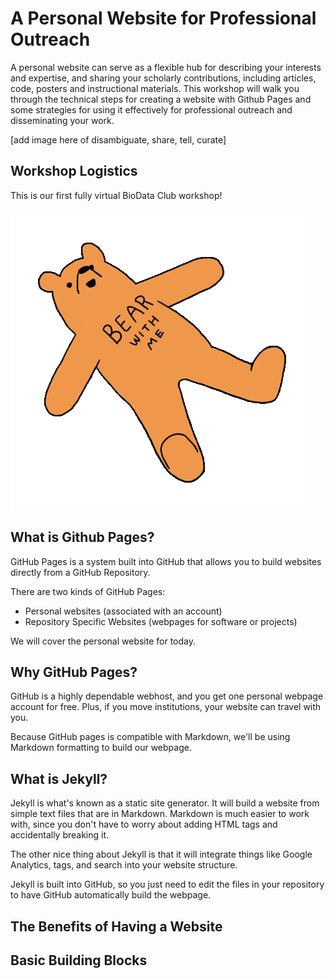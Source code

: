 # A Personal Website for Professional Outreach

A personal website can serve as a flexible hub for describing your interests and expertise, and sharing your scholarly contributions, including articles, code, posters and instructional materials.  This workshop will walk you through the technical steps for creating a website with Github Pages and some strategies for using it effectively for professional outreach and disseminating your work.

[add image here of disambiguate, share, tell, curate]

## Workshop Logistics

This is our first fully virtual BioData Club workshop!

![](../images/bear_with_me.gif)

## What is Github Pages?

GitHub Pages is a system built into GitHub that allows you to build websites directly from a GitHub Repository.

There are two kinds of GitHub Pages:

- Personal websites (associated with an account)
- Repository Specific Websites (webpages for software or projects)

We will cover the personal website for today.

## Why GitHub Pages?

GitHub is a highly dependable webhost, and you get one personal webpage account for free.  Plus, if you move institutions, your website can travel with you.

Because GitHub pages is compatible with Markdown, we'll be using Markdown formatting to build our webpage.

## What is Jekyll?

Jekyll is what's known as a static site generator. It will build a website from simple text files that are in Markdown.  Markdown is much easier to work with, since you don't have to worry about adding HTML tags and accidentally breaking it.

The other nice thing about Jekyll is that it will integrate things like Google Analytics, tags, and search into your website structure.

Jekyll is built into GitHub, so you just need to edit the files in your repository to have GitHub automatically build the webpage.

## The Benefits of Having a Website

## Basic Building Blocks
